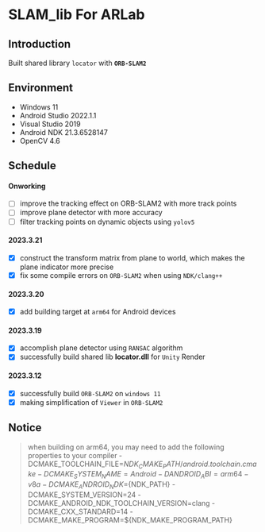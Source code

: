 # SLAM_lib For ARLab

## Introduction
Built shared library `locator` with **`ORB-SLAM2`**

## Environment
- Windows 11
- Android Studio 2022.1.1
- Visual Studio 2019
- Android NDK 21.3.6528147
- OpenCV 4.6

## Schedule
#### Onworking
- [ ] improve the tracking effect on ORB-SLAM2 with more track points
- [ ] improve plane detector with more accuracy
- [ ] filter tracking points on dynamic objects using `yolov5`

#### 2023.3.21
- [x] construct the transform matrix from plane to world, which makes the plane indicator more precise
- [x] fix some compile errors on `ORB-SLAM2` when using `NDK/clang++`

#### 2023.3.20
- [x] add building target at `arm64` for Android devices

#### 2023.3.19
- [x] accomplish plane detector using `RANSAC` algorithm
- [x] successfully build shared lib **locator.dll** for `Unity` Render

#### 2023.3.12
- [x] successfully build `ORB-SLAM2` on `windows 11`
- [x] making simplification of `Viewer` in `ORB-SLAM2`

## Notice
> when building on arm64, you may need to add the following properties to your compiler
> -DCMAKE_TOOLCHAIN_FILE=${NDK_CMAKE_PATH}/android.toolchain.cmake
> -DCMAKE_SYSTEM_NAME=Android
> -DANDROID_ABI=arm64-v8a
> -DCMAKE_ANDROID_NDK=${NDK_PATH}
> -DCMAKE_SYSTEM_VERSION=24
> -DCMAKE_ANDROID_NDK_TOOLCHAIN_VERSION=clang
> -DCMAKE_CXX_STANDARD=14
> -DCMAKE_MAKE_PROGRAM=${NDK_MAKE_PROGRAM_PATH}